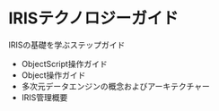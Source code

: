 # IRISテクノロジーガイド

 IRISの基礎を学ぶステップガイド

- ObjectScript操作ガイド
- Object操作ガイド
- 多次元データエンジンの概念およびアーキテクチャー
- IRIS管理概要

